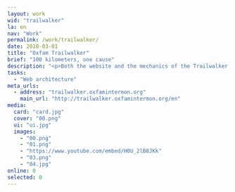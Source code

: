 ```yaml
---
layout: work
wid: "trailwalker"
la: en
nav: "Work"
permalink: /work/trailwalker/
date: 2010-03-01
title: "Oxfam Trailwalker"
brief: "100 kilometers, one cause"
description: "<p>Both the website and the mechanics of the Trailwalker are simple: you sign up, create a team with your friends and accept donations from people who want to support you. On competition day, your team walks 100 kilometers to help people who really need it.</p>"
tasks:
  - "Web architecture"
meta_urls:
  - address: "trailwalker.oxfamintermon.org"
    main_url: "http://trailwalker.oxfamintermon.org/en"
media:
  card: "card.jpg"
  cover: "00.png"
  ui: "ui.jpg"
  images:
    - "00.png"
    - "01.png"
    - "https://www.youtube.com/embed/H0U_2lB8JKk"
    - "03.png"
    - "04.jpg"
online: 0
selected: 0
---
```

